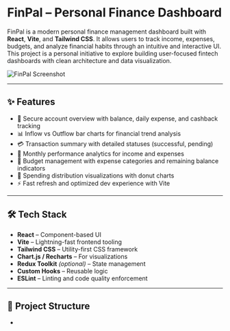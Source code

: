 # FinPal – Personal Finance Dashboard

FinPal is a modern personal finance management dashboard built with **React**, **Vite**, and **Tailwind CSS**. It allows users to track income, expenses, budgets, and analyze financial habits through an intuitive and interactive UI. This project is a personal initiative to explore building user-focused fintech dashboards with clean architecture and data visualization.

![FinPal Screenshot](./assets/finpal-dashboard.png)

---

## ✨ Features

- 🔐 Secure account overview with balance, daily expense, and cashback tracking  
- 📊 Inflow vs Outflow bar charts for financial trend analysis  
- 💳 Transaction summary with detailed statuses (successful, pending)  
- 📅 Monthly performance analytics for income and expenses  
- 🧮 Budget management with expense categories and remaining balance indicators  
- 🧾 Spending distribution visualizations with donut charts  
- ⚡ Fast refresh and optimized dev experience with Vite  

---

## 🛠 Tech Stack

- **React** – Component-based UI  
- **Vite** – Lightning-fast frontend tooling  
- **Tailwind CSS** – Utility-first CSS framework  
- **Chart.js / Recharts** – For visualizations  
- **Redux Toolkit** *(optional)* – State management  
- **Custom Hooks** – Reusable logic  
- **ESLint** – Linting and code quality enforcement  

---

## 📁 Project Structure

- 

